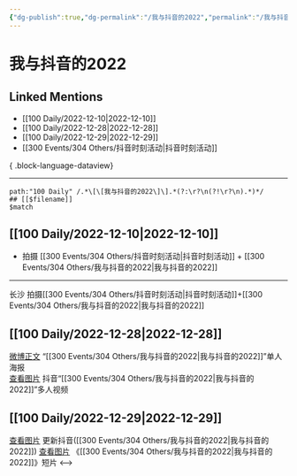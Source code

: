 ```yaml
---
{"dg-publish":true,"dg-permalink":"/我与抖音的2022","permalink":"/我与抖音的2022/","created":"2022-12-29T18:22:35.000+08:00","updated":"2023-04-10T17:05:50.000+08:00"}
---
```


# 我与抖音的2022

## Linked Mentions
- [[100 Daily/2022-12-10\|2022-12-10]]
- [[100 Daily/2022-12-28\|2022-12-28]]
- [[100 Daily/2022-12-29\|2022-12-29]]
- [[300 Events/304 Others/抖音时刻活动\|抖音时刻活动]]

{ .block-language-dataview}

---

```expander
path:"100 Daily" /.*\[\[我与抖音的2022\]\].*(?:\r?\n(?!\r?\n).*)*/
## [[$filename]]
$match
```
## [[100 Daily/2022-12-10\|2022-12-10]]
  - 拍摄 [[300 Events/304 Others/抖音时刻活动\|抖音时刻活动]] + [[300 Events/304 Others/我与抖音的2022\|我与抖音的2022]]
---
长沙 拍摄[[300 Events/304 Others/抖音时刻活动\|抖音时刻活动]]+[[300 Events/304 Others/我与抖音的2022\|我与抖音的2022]]
## [[100 Daily/2022-12-28\|2022-12-28]]
[微博正文](https://m.weibo.cn/6020086612/4851666136342069) “[[300 Events/304 Others/我与抖音的2022\|我与抖音的2022]]”单人海报  
[查看图片](https://wx2.sinaimg.cn/large/0088n2Pggy1h9jxfslunpj30ku1120u8.jpg) 抖音“[[300 Events/304 Others/我与抖音的2022\|我与抖音的2022]]”多人视频
## [[100 Daily/2022-12-29\|2022-12-29]]
[查看图片](https://wx2.sinaimg.cn/large/0088n2Pggy1h9l1rl17v7j30ku112abd.jpg) 更新抖音([[300 Events/304 Others/我与抖音的2022\|我与抖音的2022]])
[查看图片](https://wx1.sinaimg.cn/large/0088n2Pggy1h9l1st5p5aj30ku112dhk.jpg) 《[[300 Events/304 Others/我与抖音的2022\|我与抖音的2022]]》短片
<-->